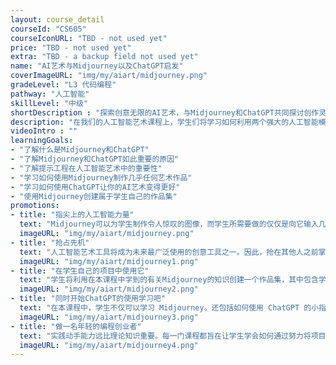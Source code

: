 ```yaml
---
layout: course_detail
courseId: "CS605"
courseIconURL: "TBD - not used yet"
price: "TBD - not used yet"
extra: "TBD - a backup field not used yet"
name: "AI艺术与Midjourney以及ChatGPT启发"
coverImageURL: "img/my/aiart/midjourney.png"
gradeLevel: "L3 代码编程"
pathway: "人工智能"
skillLevel: "中级"
shortDescription : "探索创意无限的AI艺术，与Midjourney和ChatGPT共同探讨创作灵感！"
description: "在我们的人工智能艺术课程上，学生们将学习如何利用两个强大的人工智能模型，用仅仅几个关键词就能创作出令人惊叹的艺术作品。Midjourney将担任人工智能画家，而ChatGPT将培训学生如何正确制作艺术提示关键词。"
videoIntro : ""
learningGoals:
- "了解什么是Midjourney和ChatGPT"
- "了解Midjourney和ChatGPT如此重要的原因"
- "了解提示工程在人工智能艺术中的重要性"
- "学习如何使用Midjourney制作几乎任何艺术作品"
- "学习如何使用ChatGPT让你的AI艺术变得更好"
- "使用Midjourney创建属于学生自己的作品集"
promotions:
- title: "指尖上的人工智能力量"
  text: "Midjourney可以为学生制作令人惊叹的图像，而学生所需要做的仅仅是向它输入几个关键词。通过专业提示，学生还可以让它做更多的事情。"
  imageURL: "img/my/aiart/midjourney.png"
- title: "抢占先机"
  text: "人工智能艺术工具将成为未来最广泛使用的创意工具之一。因此，抢在其他人之前掌握它，才能抢占先机！"
  imageURL: "img/my/aiart/midjourney1.png"
- title: "在学生自己的项目中使用它"
  text: "学生将利用在本课程中学到的有关Midjourney的知识创建一个作品集，其中包含学生所有令人惊叹的人工智能艺术作品""
  imageURL: "img/my/aiart/midjourney2.png"
- title: "同时开始ChatGPT的使用学习吧"
  text: "在本课程中，学生不仅可以学习 Midjourney。还包括如何使用 ChatGPT 的小指南，这是一个同样庞大而强大的人工智能工具，学生应该知道如何使用。"
  imageURL: "img/my/aiart/midjourney3.png"
- title: "做一名年轻的编程创业者"
  text: "实践动手能力远比理论知识重要。每一门课程都旨在让学生学会如何通过努力将项目创意变为现实。在这些挑战中，年轻的小企业家们得到了锻炼。"
  imageURL: "img/my/aiart/midjourney4.png"
---
```

